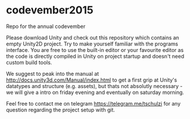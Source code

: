 # codevember2015
Repo for the annual codevember

Please download Unity and check out this repository which contains an empty Unity2D project. Try to make yourself familiar with the programs interface. You are free to use the built-in editor or your favourite editor as the code is directly compiled in Unity on project startup and doesn't need custom build tools. 

We suggest to peak into the manual at http://docs.unity3d.com/Manual/index.html to get a first grip at Unity's datatypes and structure (e.g. assets), but thats not absolutly necessary - we will give a intro on friday evening and eventually on saturday morning.

Feel free to contact me on telegram https://telegram.me/tschulzi for any question regarding the project setup with git.
